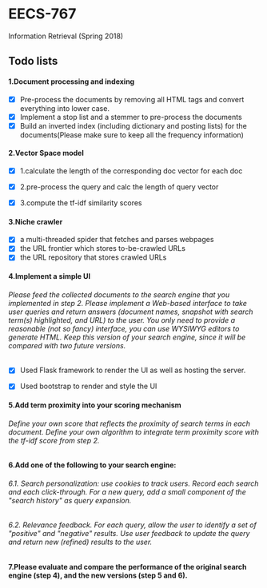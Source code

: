 # EECS-767
Information Retrieval (Spring 2018)


## Todo lists
#### 1.Document processing and indexing
- [x] Pre-process the documents by removing all HTML tags and convert everything into lower case.
- [x] Implement a stop list and a stemmer to pre-process the documents
- [x] Build an inverted index (including dictionary and posting lists) for the documents(Please make sure to keep all the frequency information)

#### 2.Vector Space model
- [x] 1.calculate the length of the corresponding doc vector for each doc
- [x] 2.pre-process the query and calc the length of query vector
- [x] 3.compute the tf-idf similarity scores


#### 3.Niche crawler
- [x] a multi-threaded spider that fetches and parses webpages
- [x] the URL frontier which stores to-be-crawled URLs
- [x] the URL repository that stores crawled URLs

#### 4.Implement a simple UI
###### Please feed the collected documents to the search engine that you implemented in step 2. Please implement a Web-based interface to take user queries and return answers (document names, snapshot with search term(s) highlighted, and URL) to the user. You only need to provide a reasonable (not so fancy) interface, you can use WYSIWYG editors to generate HTML. Keep this version of your search engine, since it will be compared with two future versions.
- [x] Used Flask framework to render the UI as well as hosting the server.
- [x] Used bootstrap to render and style the UI


#### 5.Add term proximity into your scoring mechanism
###### Define your own score that reflects the proximity of search terms in each document. Define your own algorithm to integrate term proximity score with the tf-idf score from step 2.

#### 6.Add one of the following to your search engine:
###### 6.1. Search personalization: use cookies to track users. Record each search and each click-through. For a new query, add a small component of the "search history" as query expansion.
###### 6.2. Relevance feedback. For each query, allow the user to identify a set of "positive" and "negative" results. Use user feedback to update the query and return new (refined) results to the user.

#### 7.Please evaluate and compare the performance of the original search engine (step 4), and the new versions (step 5 and 6).
